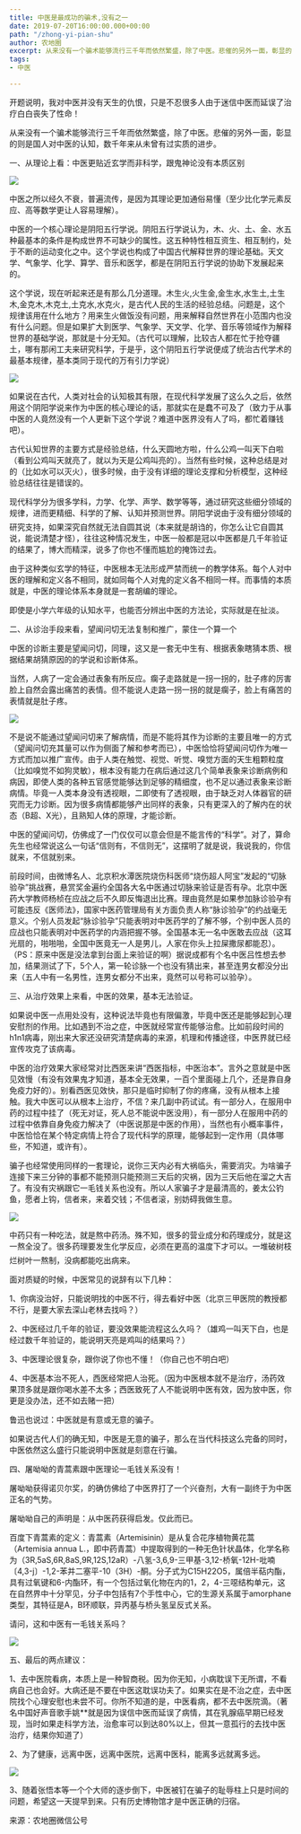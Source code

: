 ```yaml
---
title: 中医是最成功的骗术,没有之一
date: 2019-07-20T16:00:00.000+00:00
path: "/zhong-yi-pian-shu"
author: 农地圈
excerpt: 从来没有一个骗术能够流行三千年而依然繁盛，除了中医。悲催的另外一面，彰显的则是国人对中医的认知，数千年来从未曾有过实质的进步。
tags:
- 中医

---
```

开题说明，我对中医并没有天生的仇恨，只是不忍很多人由于迷信中医而延误了治疗白白丧失了性命！

从来没有一个骗术能够流行三千年而依然繁盛，除了中医。悲催的另外一面，彰显的则是国人对中医的认知，数千年来从未曾有过实质的进步。 

一、从理论上看：中医更贴近玄学而非科学，跟鬼神论没有本质区别

![](http://zxpic.gtimg.com/infonew/0/qqom_pics_-1772425.jpg/800)

中医之所以经久不衰，普遍流传，是因为其理论更加通俗易懂（至少比化学元素反应、高等数学更让人容易理解）。

中医的一个核心理论是阴阳五行学说。阴阳五行学说认为，木、火、土、金、水五种最基本的条件是构成世界不可缺少的属性。这五种特性相互资生、相互制约，处于不断的运动变化之中。这个学说也构成了中国古代解释世界的理论基础。天文学、气象学、化学、算学、音乐和医学，都是在阴阳五行学说的协助下发展起来的。

这个学说，现在听起来还是有那么几分道理。木生火,火生金,金生水,水生土,土生木,金克木,木克土,土克水,水克火，是古代人民的生活的经验总结。问题是，这个规律该用在什么地方？用来生火做饭没有问题，用来解释自然世界在小范围内也没有什么问题。但是如果扩大到医学、气象学、天文学、化学、音乐等领域作为解释世界的基础学说，那就是十分无知。（古代可以理解，比较古人都在忙于抢夺疆土，哪有那闲工夫来研究科学，于是乎，这个阴阳五行学说便成了统治古代学术的最基本规律，基本类同于现代的万有引力学说）

![](http://zxpic.gtimg.com/infonew/0/qqom_pics_-1772426.jpg/800)

如果说在古代，人类对社会的认知极其有限，在现代科学发展了这么久之后，依然用这个阴阳学说来作为中医的核心理论的话，那就实在是蠢不可及了（致力于从事中医的人竟然没有一个人更新下这个学说？难道中医界没有人了吗，都忙着赚钱吧）。

古代认知世界的主要方式是经验总结，什么天圆地方啦，什么公鸡一叫天下白啦（看到公鸡叫天就亮了，就以为天是公鸡叫亮的）。当然有些时候，这种总结是对的（比如水可以灭火），很多时候，由于没有详细的理论支撑和分析模型，这种经验总结往往是错误的。

现代科学分为很多学科，力学、化学、声学、数学等等，通过研究这些细分领域的规律，进而更精细、科学的了解、认知并预测世界。阴阳学说由于没有细分领域的研究支持，如果深究自然就无法自圆其说（本来就是胡诌的，你怎么让它自圆其说，能说清楚才怪），往往这种情况发生，中医一般都是冠以中医都是几千年验证的结果了，博大而精深，说多了你也不懂而尴尬的掩饰过去。

由于这种类似玄学的特征，中医根本无法形成严禁而统一的教学体系。每个人对中医的理解和定义各不相同，就如同每个人对鬼的定义各不相同一样。而事情的本质就是，中医的理论体系本身就是一套胡编的理论。

即使是小学六年级的认知水平，也能否分辨出中医的方法论，实际就是在扯淡。

二、从诊治手段来看，望闻问切无法复制和推广，蒙住一个算一个

中医的诊断主要是望闻问切，同理，这又是一套无中生有、根据表象瞎猜本质、根据结果胡猜原因的的学说和诊断体系。

当然，人病了一定会通过表象有所反应。瘸子走路就是一拐一拐的，肚子疼的厉害脸上自然会露出痛苦的表情。但不能说人走路一拐一拐的就是瘸子，脸上有痛苦的表情就是肚子疼。

![](http://zxpic.gtimg.com/infonew/0/qqom_pics_-1772427.jpg/800)

不是说不能通过望闻问切来了解病情，而是不能将其作为诊断的主要且唯一的方式（望闻问切充其量可以作为侧面了解和参考而已），中医恰恰将望闻问切作为唯一方式而加以推广宣传。由于人类在触觉、视觉、听觉、嗅觉方面的天生粗颗粒度（比如嗅觉不如狗灵敏），根本没有能力在病后通过这几个简单表象来诊断病例和病因，即使人类的各种五官感觉能够达到足够的精细度，也不足以通过表象来诊断病情。毕竟一人类本身没有透视眼，二即使有了透视眼，由于缺乏对人体器官的研究而无力诊断。因为很多病情都能够产出同样的表象，只有更深入的了解内在的状态（B超、X光），且熟知人体的原理，才能诊断。

中医的望闻问切，仿佛成了一门仅仅可以意会但是不能言传的“科学”。对了，算命先生也经常说这么一句话“信则有，不信则无”，这摆明了就是说，我说我的，你信就来，不信就别来。

前段时间，由微博名人、北京积水潭医院烧伤科医师“烧伤超人阿宝”发起的“切脉验孕”挑战赛，悬赏奖金遍约全国各大名中医通过切脉来验证是否有孕。北京中医药大学教师杨桢在应战之后不久即反悔退出比赛。理由竟然是如果参加脉诊验孕有可能违反《医师法》，国家中医药管理局有关方面负责人称“脉诊验孕”的约战毫无意义。个别人员发起“脉诊验孕”只能表明对中医药学的了解不够，个别中医人员的应战也只能表明对中医药学的内涵把握不够。全国基本无一名中医敢去应战（这耳光扇的，啪啪啪，全国中医竟无一人是男儿，人家在你头上拉屎撒尿都能忍）。（PS：原来中医是没法拿到台面上来验证的啊）据说成都有个名中医吕性想去参加，结果测试了下，5个人，第一轮诊脉一个也没有猜出来，甚至连男女都没分出来（五人中有一名男性，连男女都分不出来，竟然可以号称可以验孕）。

三、从治疗效果上来看，中医的效果，基本无法验证。

如果说中医一点用处没有，这种说法毕竟也有限偏激，毕竟中医还是能够起到心理安慰剂的作用。比如遇到不治之症，中医就经常宣传能够治愈。比如前段时间的h1n1病毒，刚出来大家还没研究清楚病毒的来源，机理和传播途径，中医界就已经宣传攻克了该病毒。

中医的治疗效果大家经常对比西医来讲“西医指标，中医治本”。言外之意就是中医见效慢（有没有效果鬼才知道，基本全无效果，一百个里面碰上几个，还是靠自身免疫力好的）。别看西医见效快，那只是临时抑制了你的疼痛，没有从根本上接触。我大中医可以从根本上治疗，不信？来几副中药试试。有一部分人，在服用中药的过程中挂了（死无对证，死人总不能说中医没用），有一部分人在服用中药的过程中依靠自身免疫力解决了（中医说那是中医的作用），当然也有小概率事件，中医恰恰在某个特定病情上符合了现代科学的原理，能够起到一定作用（具体哪些，不知道，或许有）。

骗子也经常使用同样的一套理论，说你三天内必有大祸临头，需要消灾。为啥骗子连接下来三分钟的事都不能预测只能预测三天后的灾祸，因为三天后他在溜之大吉了。有没有灾祸跟它一毛钱关系也没有。所以人家骗子才是最清高的，姜太公钓鱼，愿者上钩，信者来，来着交钱；不信者滚，别妨碍我做生意。

![](http://zxpic.gtimg.com/infonew/0/qqom_pics_-1772430.jpg/800)

中药只有一种吃法，就是熬中药汤。殊不知，很多的营业成分和药理成分，就是这一熬全没了。很多药理要发生化学反应，必须在更高的温度下才可以。一堆破树枝烂树叶一熬制，没病都能吃出病来。

面对质疑的时候，中医常见的说辞有以下几种：

1、你病没治好，只能说明找的中医不行，得去看好中医（北京三甲医院的教授都不行，是要大家去深山老林去找吗？）

2、中医经过几千年的验证，要没效果能流程这么久吗？（雄鸡一叫天下白，也是经过数千年验证的，能说明天亮是鸡叫的结果吗？）

3、中医理论很复杂，跟你说了你也不懂！（你自己也不明白吧）

4、中医基本治不死人，西医经常把人治死。（因为中医根本就不是治疗，汤药效果顶多就是跟你喝水差不太多；西医致死了人不能说明中医有效，因为放中医，你更是没办法，还不如去赌一把）

鲁迅也说过：中医就是有意或无意的骗子。

如果说古代人们的确无知，中医是无意的骗子，那么在当代科技这么完备的同时，中医依然这么盛行只能说明中医就是刻意在行骗。

四、屠呦呦的青蒿素跟中医理论一毛钱关系没有！

屠呦呦获得诺贝尔奖，的确仿佛给了中医界打了一个兴奋剂，大有一副终于为中医正名的气势。

屠呦呦自己的声明是：从中医药获得启发。仅此而已。

百度下青蒿素的定义：青蒿素（Artemisinin）是从复合花序植物黄花蒿（Artemisia annua L.，即中药青蒿）中提取得到的一种无色针状晶体，化学名称为（3R,5aS,6R,8aS,9R,12S,12aR）-八氢-3,6,9-三甲基-3,12-桥氧-12H-吡喃〔4,3-j〕-1,2-苯并二塞平-10（3H）-酮。分子式为C15H22O5，属倍半萜内酯，具有过氧键和6-内酯环，有一个包括过氧化物在内的1，2，4-三噁结构单元，这在自然界中十分罕见，分子中包括有7个手性中心，它的生源关系属于amorphane类型，其特征是A，B环顺联，异丙基与桥头氢呈反式关系。

请问，这和中医有一毛钱关系吗？

![](http://zxpic.gtimg.com/infonew/0/qqom_pics_-1772431.jpg/800)

五、最后的两点建议：

1、去中医院看病，本质上是一种智商税。因为你无知，小病耽误下无所谓，不看病自己也会好。大病还是不要在中医这耽误功夫了。如果实在是不治之症，去中医院找个心理安慰也未尝不可。你所不知道的是，中医看病，都不去中医院滴。（著名中国好声音歌手姚**就是因为误信中医而延误了病情，其在乳腺癌早期已经发现，当时如果走科学方法，治愈率可以到达80%以上，但其一意孤行的去找中医治疗，结果你知道了）

2、为了健康，远离中医，远离中医院，远离中医科，能离多远就离多远。

![](http://zxpic.gtimg.com/infonew/0/qqom_pics_-1772433.jpg/800)

3、随着张悟本等一个个大师的逐步倒下，中医被钉在骗子的耻辱柱上只是时间的问题，希望这一天提早到来。只有历史博物馆才是中医正确的归宿。

来源：农地圈微信公号